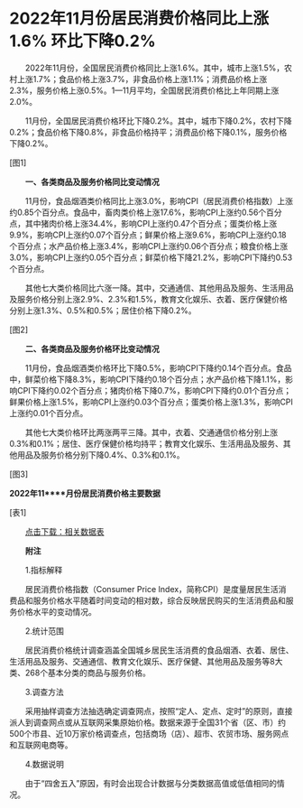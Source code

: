 # 2022年11月份居民消费价格同比上涨1.6% 环比下降0.2%

　　2022年11月份，全国居民消费价格同比上涨1.6%。其中，城市上涨1.5%，农村上涨1.7%；食品价格上涨3.7%，非食品价格上涨1.1%；消费品价格上涨2.3%，服务价格上涨0.5%。1­­—11月平均，全国居民消费价格比上年同期上涨2.0%。

　　11月份，全国居民消费价格环比下降0.2%。其中，城市下降0.2%，农村下降0.2%；食品价格下降0.8%，非食品价格持平；消费品价格下降0.1%，服务价格下降0.2%。

\[图1\]

　　**一、各类商品及服务价格同比变动情况**

　　11月份，食品烟酒类价格同比上涨3.0%，影响CPI（居民消费价格指数）上涨约0.85个百分点。食品中，畜肉类价格上涨17.6%，影响CPI上涨约0.56个百分点，其中猪肉价格上涨34.4%，影响CPI上涨约0.47个百分点；蛋类价格上涨9.9%，影响CPI上涨约0.07个百分点；鲜果价格上涨9.6%，影响CPI上涨约0.18个百分点；水产品价格上涨3.4%，影响CPI上涨约0.06个百分点；粮食价格上涨3.0%，影响CPI上涨约0.05个百分点；鲜菜价格下降21.2%，影响CPI下降约0.53个百分点。

　　其他七大类价格同比六涨一降。其中，交通通信、其他用品及服务、生活用品及服务价格分别上涨2.9%、2.3%和1.5%，教育文化娱乐、衣着、医疗保健价格分别上涨1.3%、0.5%和0.5%；居住价格下降0.2%。

\[图2\]

　　**二、各类商品及服务价格环比变动情况**

　　11月份，食品烟酒类价格环比下降0.5%，影响CPI下降约0.14个百分点。食品中，鲜菜价格下降8.3%，影响CPI下降约0.18个百分点；水产品价格下降1.1%，影响CPI下降约0.02个百分点；猪肉价格下降0.7%，影响CPI下降约0.01个百分点；鲜果价格上涨1.5%，影响CPI上涨约0.03个百分点；蛋类价格上涨1.3%，影响CPI上涨约0.01个百分点。

　　其他七大类价格环比两涨两平三降。其中，衣着、交通通信价格分别上涨0.3%和0.1%；居住、医疗保健价格均持平；教育文化娱乐、生活用品及服务、其他用品及服务价格分别下降0.4%、0.3%和0.1%。

\[图3\]

**2022****年****11****月份居民消费价格主要数据**

\[表1\]

　　[点击下载：相关数据表](http://www.stats.gov.cn/sj/zxfb/202302/W020230203610484128994.xlsx)

　　**附注**

　　1.指标解释

　　居民消费价格指数（Consumer Price Index，简称CPI）是度量居民生活消费品和服务价格水平随着时间变动的相对数，综合反映居民购买的生活消费品和服务价格水平的变动情况。

　　2.统计范围

　　居民消费价格统计调查涵盖全国城乡居民生活消费的食品烟酒、衣着、居住、生活用品及服务、交通通信、教育文化娱乐、医疗保健、其他用品及服务等8大类、268个基本分类的商品与服务价格。

　　3.调查方法

　　采用抽样调查方法抽选确定调查网点，按照“定人、定点、定时”的原则，直接派人到调查网点或从互联网采集原始价格。数据来源于全国31个省（区、市）约500个市县、近10万家价格调查点，包括商场（店）、超市、农贸市场、服务网点和互联网电商等。

　　4.数据说明

　　由于“四舍五入”原因，有时会出现合计数据与分类数据高值或低值相同的情况。